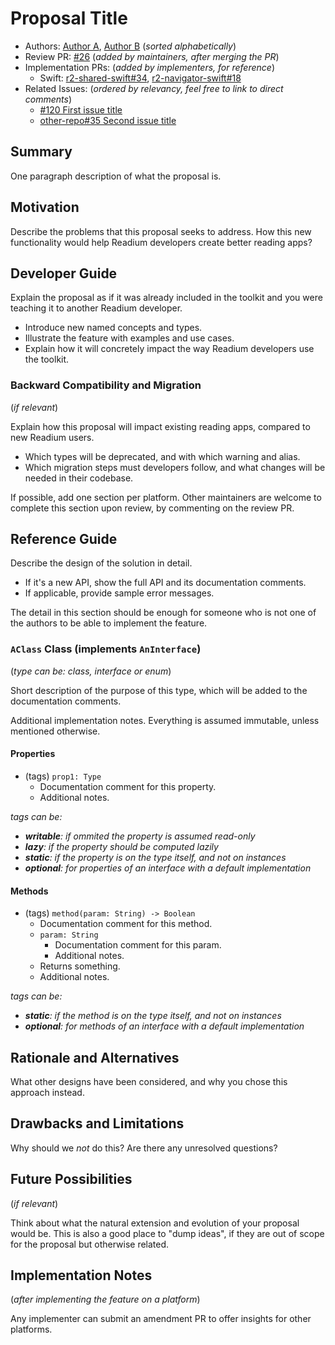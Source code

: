 # Proposal Title

* Authors: [Author A](https://github.com/author-a), [Author B](https://github.com/author-b) (*sorted alphabetically*)
* Review PR: [#26](https://github.com/readium/architecture/pull/26) (*added by maintainers, after merging the PR*)
* Implementation PRs: (*added by implementers, for reference*)
  * Swift: [r2-shared-swift#34](https://github.com/readium/r2-shared-swift/pull/34), [r2-navigator-swift#18](https://github.com/readium/r2-navigator-swift/pull/18)
* Related Issues: (*ordered by relevancy, feel free to link to direct comments*)
  * [#120 First issue title](https://github.com/readium/architecture/issues/120)
  * [other-repo#35 Second issue title](https://github.com/readium/other-repo/issues/35)


## Summary

One paragraph description of what the proposal is.


## Motivation

Describe the problems that this proposal seeks to address. How this new functionality would help Readium developers create better reading apps?


## Developer Guide

Explain the proposal as if it was already included in the toolkit and you were teaching it to another Readium developer.

* Introduce new named concepts and types.
* Illustrate the feature with examples and use cases.
* Explain how it will concretely impact the way Readium developers use the toolkit.

### Backward Compatibility and Migration
(*if relevant*)

Explain how this proposal will impact existing reading apps, compared to new Readium users.

* Which types will be deprecated, and with which warning and alias.
* Which migration steps must developers follow, and what changes will be needed in their codebase.

If possible, add one section per platform. Other maintainers are welcome to complete this section upon review, by commenting on the review PR.


## Reference Guide

Describe the design of the solution in detail.

* If it's a new API, show the full API and its documentation comments.
* If applicable, provide sample error messages.

The detail in this section should be enough for someone who is not one of the authors to be able to implement the feature.

### `AClass` Class (implements `AnInterface`)

(*type can be: class, interface or enum*)

Short description of the purpose of this type, which will be added to the documentation comments.

Additional implementation notes. Everything is assumed immutable, unless mentioned otherwise.

#### Properties

* (tags) `prop1: Type`
  * Documentation comment for this property.
  * Additional notes.

*tags can be:*
  * ***writable**: if ommited the property is assumed read-only*
  * ***lazy**: if the property should be computed lazily*
  * ***static**: if the property is on the type itself, and not on instances*
  * ***optional**: for properties of an interface with a default implementation*

#### Methods

* (tags) `method(param: String) -> Boolean`
  * Documentation comment for this method.
  * `param: String`
    * Documentation comment for this param.
    * Additional notes.
  * Returns something.
  * Additional notes.

*tags can be:*
  * ***static**: if the method is on the type itself, and not on instances*
  * ***optional**: for methods of an interface with a default implementation*


## Rationale and Alternatives

What other designs have been considered, and why you chose this approach instead.


## Drawbacks and Limitations

Why should we *not* do this? Are there any unresolved questions?


## Future Possibilities
(*if relevant*)

Think about what the natural extension and evolution of your proposal would be. This is also a good place to "dump ideas", if they are out of scope for the proposal but otherwise related.


## Implementation Notes
(*after implementing the feature on a platform*)

Any implementer can submit an amendment PR to offer insights for other platforms.
